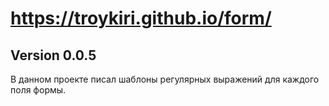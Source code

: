 # https://troykiri.github.io/form/
Version 0.0.5
---
В данном проекте писал шаблоны регулярных выражений для каждого поля формы.

